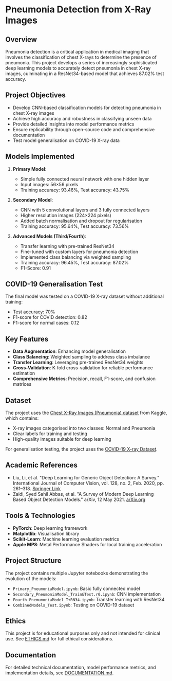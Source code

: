 # Pneumonia Detection from X-Ray Images

## Overview

Pneumonia detection is a critical application in medical imaging that involves the classification of chest X-rays to determine the presence of pneumonia. This project develops a series of increasingly sophisticated deep learning models to accurately detect pneumonia in chest X-ray images, culminating in a ResNet34-based model that achieves 87.02% test accuracy.

## Project Objectives

- Develop CNN-based classification models for detecting pneumonia in chest X-ray images
- Achieve high accuracy and robustness in classifying unseen data
- Provide detailed insights into model performance metrics
- Ensure replicability through open-source code and comprehensive documentation
- Test model generalisation on COVID-19 X-ray data

## Models Implemented

1. **Primary Model**: 
   - Simple fully connected neural network with one hidden layer
   - Input images: 56×56 pixels
   - Training accuracy: 93.46%, Test accuracy: 43.75%

2. **Secondary Model**:
   - CNN with 5 convolutional layers and 3 fully connected layers
   - Higher resolution images (224×224 pixels)
   - Added batch normalisation and dropout for regularisation
   - Training accuracy: 95.64%, Test accuracy: 73.56%

3. **Advanced Models (Third/Fourth)**:
   - Transfer learning with pre-trained ResNet34
   - Fine-tuned with custom layers for pneumonia detection
   - Implemented class balancing via weighted sampling
   - Training accuracy: 96.45%, Test accuracy: 87.02%
   - F1-Score: 0.91

## COVID-19 Generalisation Test

The final model was tested on a COVID-19 X-ray dataset without additional training:
- Test accuracy: 70%
- F1-score for COVID detection: 0.82
- F1-score for normal cases: 0.12

## Key Features

- **Data Augmentation**: Enhancing model generalisation
- **Class Balancing**: Weighted sampling to address class imbalance
- **Transfer Learning**: Leveraging pre-trained ResNet34 weights
- **Cross-Validation**: K-fold cross-validation for reliable performance estimation
- **Comprehensive Metrics**: Precision, recall, F1-score, and confusion matrices

## Dataset

The project uses the [Chest X-Ray Images (Pneumonia) dataset](https://www.kaggle.com/datasets/paultimothymooney/chest-xray-pneumonia/data) from Kaggle, which contains:
- X-ray images categorised into two classes: Normal and Pneumonia
- Clear labels for training and testing
- High-quality images suitable for deep learning

For generalisation testing, the project uses the [COVID-19 X-ray Dataset](https://www.kaggle.com/datasets/khoongweihao/covid19-xray-dataset-train-test-sets).

## Academic References

- Liu, Li, et al. "Deep Learning for Generic Object Detection: A Survey." International Journal of Computer Vision, vol. 128, no. 2, Feb. 2020, pp. 261–318. [Springer Link](https://doi.org/10.1007/s11263-019-01247-4)
- Zaidi, Syed Sahil Abbas, et al. "A Survey of Modern Deep Learning Based Object Detection Models." arXiv, 12 May 2021. [arXiv.org](https://doi.org/10.48550/arXiv.2104.11892)

## Tools & Technologies

- **PyTorch**: Deep learning framework
- **Matplotlib**: Visualisation library
- **Scikit-Learn**: Machine learning evaluation metrics
- **Apple MPS**: Metal Performance Shaders for local training acceleration

## Project Structure

The project contains multiple Jupyter notebooks demonstrating the evolution of the models:
- `Primary_PneumoniaModel.ipynb`: Basic fully connected model
- `Secondary_PneumoniaModel_Train&Test.r0.ipynb`: CNN implementation
- `Fourth_PnemumoniaModel_T+RN34.ipynb`: Transfer learning with ResNet34
- `CombinedModels_Test.ipynb`: Testing on COVID-19 dataset

## Ethics

This project is for educational purposes only and not intended for clinical use. See [ETHICS.md](ETHICS.md) for full ethical considerations.

## Documentation

For detailed technical documentation, model performance metrics, and implementation details, see [DOCUMENTATION.md](DOCUMENTATION.md).